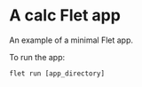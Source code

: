 # A calc Flet app

An example of a minimal Flet app.

To run the app:

```
flet run [app_directory]
```